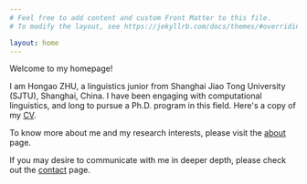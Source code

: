 ```yaml
---
# Feel free to add content and custom Front Matter to this file.
# To modify the layout, see https://jekyllrb.com/docs/themes/#overriding-theme-defaults

layout: home
---
```

Welcome to my homepage!

I am Hongao ZHU, a linguistics junior from Shanghai Jiao Tong University (SJTU), Shanghai, China. I have been engaging with computational linguistics, and long to pursue a Ph.D. program in this field. Here's a copy of my [CV].

To know more about me and my research interests, please visit the [about] page.

If you may desire to communicate with me in deeper depth, please check out the [contact] page.

[about]: /about.markdown/
[contact]: /contact.markdown/
[CV]: /CV.pdf